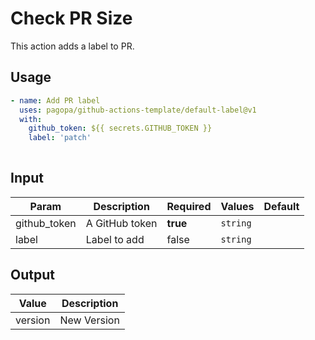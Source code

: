 # Check PR Size

This action adds a label to PR.

## Usage

``` yaml
- name: Add PR label
  uses: pagopa/github-actions-template/default-label@v1
  with:
    github_token: ${{ secrets.GITHUB_TOKEN }}
    label: 'patch'
      
```

## Input

| Param        | Description                  | Required | Values   | Default |
|--------------|------------------------------|----------|----------|---------|
| github_token | A GitHub token               | **true** | `string` |         |
| label        | Label to add                 | false    | `string` |         |

## Output

| Value   | Description |
|---------|-------------|
| version | New Version |
